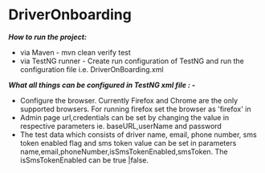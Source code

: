# DriverOnboarding

_**How to run the project:**_

- via Maven - mvn clean verify test
- via TestNG runner - Create run configuration of TestNG and run the configuration file i.e. DriverOnBoarding.xml


_**What all things can be configured in TestNG xml file : -**_

- Configure the browser. Currently Firefox and Chrome are the only supported browsers. For running firefox set the browser as 'firefox' in <parameter name="browser" value="">
- Admin page url,credentials can be set by changing the value in respective parameters ie. baseURL,userName and password
- The test data which consists of driver name, email, phone number, sms token enabled flag and sms token value can be set in parameters name,email,phoneNumber,isSmsTokenEnabled,smsToken. The isSmsTokenEnabled can be true |false.

